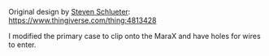 Original design by [Steven Schlueter](https://www.thingiverse.com/stevesch): https://www.thingiverse.com/thing:4813428

I modified the primary case to clip onto the MaraX and have holes for wires to enter.